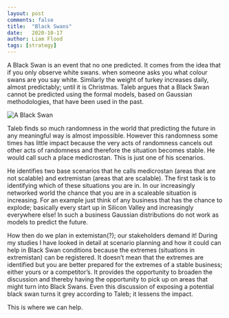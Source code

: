 ```yaml
---
layout: post
comments: false
title:  "Black Swans"
date:   2020-10-17
author: Liam Flood
tags: [strategy]
---
```


A Black Swan is an event that no one predicted. It comes from the idea that if you only observe white swans. when someone asks you what colour swans are you say white. Similarly the weight of turkey increases daily, almost predictably; until it is Christmas. Taleb argues that a Black Swan cannot be predicted using the formal models, based on Gaussian methodologies, that have been used in the past.

![A Black Swan](https://p1.pxfuel.com/preview/696/1005/170/waters-swan-lake-bird-nature-swim.jpg)

Taleb finds so much randomness in the world that predicting the future in any meaningful way is almost impossible. However this randomness some times has little impact because the very acts of randomness cancels out other acts of randomness and therefore the situation becomes stable. He would call such a place medicrostan. This is just one of his scenarios.

He identifies two base scenarios that he calls medicrostan (areas that are not scalable) and extremistan (areas that are scalable). The first task is to identifying which of these situations you are in. In our increasingly networked world the chance that you are in a scaleable situation is increasing. For an example just think of any business that has the chance to explode; basically every start up in Silicon Valley and increasingly everywhere else! In such a business Gaussian distributions do not work as models to predict the future.

How then do we plan in extemistan(?); our stakeholders demand it! During my studies I have looked in detail at scenario planning and how it could can help in Black Swan conditions because the extremes (situations in extremistan) can be registered. It doesn’t mean that the extremes are identified but you are better prepared for the extremes of a stable business; either yours or a competitor’s. It provides the opportunity to broaden the discussion and thereby having the opportunity to pick up on areas that might turn into Black Swans. Even this discussion of exposing a potential black swan turns it grey according to Taleb; it lessens the impact.

This is where we can help.
